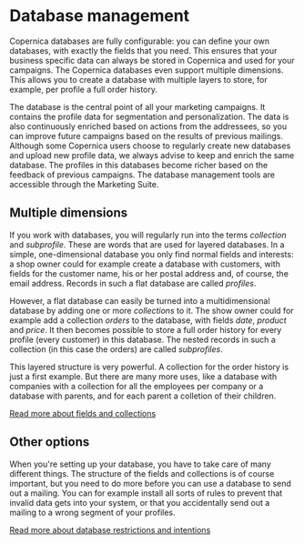 # Database management

Copernica databases are fully configurable: you can define your own databases, 
with exactly the fields that you need. This ensures that your business specific
data can always be stored in Copernica and used for your campaigns. 
The Copernica databases even support multiple dimensions. This allows you to 
create a database with multiple layers to store, for example, per profile a 
full order history.

The database is the central point of all your marketing campaigns. It contains 
the profile data for segmentation and personalization. The
data is also continuously enriched based on actions from the addressees, so 
you can improve future campaigns based on the results of previous
mailings. Although some Copernica users choose to regularly create new databases and
upload new profile data, we always advise to keep and enrich the same
database. The profiles in this databases become richer based on the feedback
of previous campaigns. The database management tools are accessible through 
the Marketing Suite. 


## Multiple dimensions

If you work with databases, you will regularly run into the terms *collection*
and *subprofile*. These are words that are used for layered databases. In a
simple, one-dimensional database you only find normal fields and 
interests: a shop owner could for example create a database with customers, 
with fields for the customer name, his or her postal address and, of 
course, the email address. Records in such a flat database are called 
*profiles*.

However, a flat database can easily be turned into a multidimensional
database by adding one or more *collections* to it. The show owner could for example add
a collection *orders* to the database, with fields *date*, *product* and
*price*. It then becomes possible to store a full order history for every 
profile (every customer) in this database. The nested records in such a
collection (in this case the orders) are called *subprofiles*.

This layered structure is very powerful. A collection for the order history 
is just a first example. But there are many
more uses, like a database with companies with a collection for all the
employees per company or a database with parents, and for each parent a
colletion of their children.

[Read more about fields and collections](database-fields-and-collections)


## Other options

When you're setting up your database, you have to take care of many different
things. The structure of the fields and collections is of course important,
but you need to do more before you can use a database to send out a mailing.
You can for example install all sorts of rules to prevent that invalid data
gets into your system, or that you accidentally send out a mailing to a wrong
segment of your profiles.

[Read more about database restrictions and intentions](database-restrictions-and-capabilities)
